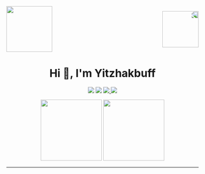 <!-- Header with cover image -->
<p align="center" style="display: flex; justify-content: space-between; align-items: center;">
  <img src="https://imgur.com/b16qhpm.png" width="120px">
  <a href="https://github.com/sop4s">
    <img src="https://imgur.com/nC3lhOd.png" width="95px" style="transform: scaleX(-1);">
  </a>
</p>

<h1 align="center">Hi 👋, I'm Yitzhakbuff</h1>

<p align="center">
  <img src="https://img.shields.io/badge/C%23-5C2D91?style=for-the-badge&logo=c-sharp&logoColor=white">
  <img src="https://img.shields.io/badge/Python-3776AB?style=for-the-badge&logo=python&logoColor=white">
  <a href="https://www.youtube.com/@codeybyte">
    <img src="https://img.shields.io/badge/YouTube-Subscribe-FF0000?style=for-the-badge&logo=youtube&logoColor=white">
  </a>
  <img src="https://img.shields.io/badge/I_Like-You-FF69B4?style=for-the-badge&logo=heart&logoColor=white">
</p>

<p align="center">
  <img src="https://github-readme-stats.vercel.app/api?username=Yitzhakbuff&show_icons=true&hide_border=false&theme=radical&title_color=D0D0D0&icon_color=DEFFFC&text_color=00E1CC&bg_color=1C1C1C" height="160">
  <img src="https://github-readme-stats.vercel.app/api/top-langs/?username=Yitzhakbuff&layout=compact&hide_border=false&theme=radical&title_color=D0D0D0&icon_color=DEFFFC&text_color=00E1CC&bg_color=1C1C1C" height="160">
</p>

---
